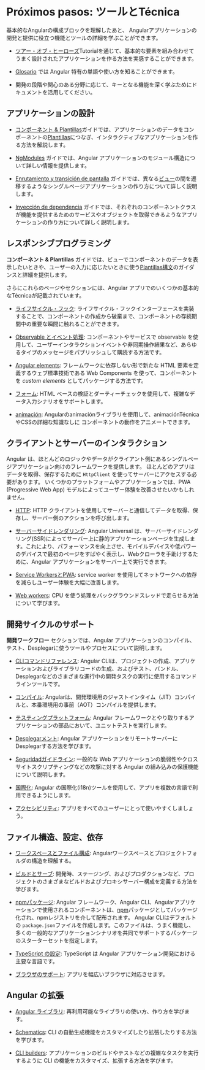 # Próximos pasos: ツールとTécnica

基本的なAngularの構成ブロックを理解したあと、
Angularアプリケーションの開発と提供に役立つ機能とツールの詳細を学ぶことができます。

* [ツアー・オブ・ヒーローズ](tutorial)Tutorialを通じて、基本的な要素を組み合わせてうまく設計されたアプリケーションを作る方法を実感することができます。

* [Glosario](guide/glossary) では Angular 特有の単語や使い方を知ることができます。

* 開発の段階や関心のある分野に応じて、キーとなる機能を深く学ぶためにドキュメントを活用してください。

## アプリケーションの設計

* [コンポーネント & Plantillas](guide/displaying-data)ガイドでは、アプリケーションのデータをコンポーネントの[Plantillas](guide/glossary#template)につなぎ、インタラクティブなアプリケーションを作る方法を解説します。

* [NgModules](guide/ngmodules) ガイドでは、Angular アプリケーションのモジュール構造について詳しい情報を提供します。

* [Enrutamiento y transición de pantalla](guide/router) ガイドでは、異なる[ビュー](guide/glossary#view)の間を遷移するようなシングルページアプリケーションの作り方について詳しく説明します。

* [Inyección de dependencia](guide/dependency-injection) ガイドでは、それぞれのコンポーネントクラスが機能を提供するためのサービスやオブジェクトを取得できるようなアプリケーションの作り方について詳しく説明します。

## レスポンシブプログラミング

**コンポーネント & Plantillas** ガイドでは、ビューでコンポーネントのデータを表示したいときや、ユーザーの入力に応じたいときに使う[Plantillas構文](guide/template-syntax)のガイダンスと詳細を提供します。

さらにこれらのページやセクションには、Angular アプリでのいくつかの基本的なTécnicaが記載されています。

* [ライフサイクル・フック](guide/lifecycle-hooks): ライフサイクル・フックインターフェースを実装することで、コンポーネントの作成から破棄まで、コンポーネントの存続期間中の重要な瞬間に触れることができます。

* [Observable とイベント処理](guide/observables): コンポーネントやサービスで observable を使用して、ユーザーインタラクションイベントや非同期操作結果など、あらゆるタイプのメッセージをパブリッシュして購読する方法です。

* [Angular elements](guide/elements): フレームワークに依存しない形で新たな HTML 要素を定義するウェブ標準技術である Web Components を使って、コンポーネントを *custom elements* としてパッケージする方法です。

* [フォーム](guide/forms): HTML ベースの検証とダーティーチェックを使用して、複雑なデータ入力シナリオをサポートします。

* [animación](guide/animations): Angularのanimaciónライブラリを使用して、animaciónTécnicaやCSSの詳細な知識なしに
コンポーネントの動作をアニメートできます。

## クライアントとサーバーのインタラクション

Angular は、ほとんどのロジックやデータがクライアント側にあるシングルページアプリケーション向けのフレームワークを提供します。
ほとんどのアプリはデータを取得、保存するために `HttpClient` を使ってサーバーにアクセスする必要があります。
いくつかのプラットフォームやアプリケーションでは、PWA (Progressive Web App) モデルによってユーザー体験を改善させたいかもしれません。

* [HTTP](guide/http): HTTP クライアントを使用してサーバーと通信してデータを取得、保存し、サーバー側のアクションを呼び出します。

* [サーバーサイドレンダリング](guide/universal): Angular Universal は、サーバーサイドレンダリング(SSR)によってサーバー上に静的アプリケーションページを生成します。これにより、パフォーマンスを向上させ、モバイルデバイスや低パワーのデバイスで最初のページをすばやく表示し、Webクローラを手助けするために、Angular アプリケーションをサーバー上で実行できます。

* [Service WorkersとPWA](guide/service-worker-intro): service worker を使用してネットワークへの依存を減らしユーザー体験を大幅に改善します。

* [Web workers](guide/web-worker): CPU を使う処理をバックグラウンドスレッドで走らせる方法について学びます。

## 開発サイクルのサポート

**開発ワークフロー** セクションでは、Angular アプリケーションのコンパイル、テスト、Desplegarに使うツールやプロセスについて説明します。

* [CLIコマンドリファレンス](cli): Angular CLIは、プロジェクトの作成、アプリケーションおよびライブラリコードの生成、およびテスト、バンドル、Desplegarなどのさまざまな進行中の開発タスクの実行に使用するコマンドラインツールです。

* [コンパイル](guide/aot-compiler): Angularは、開発環境用のジャストインタイム（JIT）コンパイルと、本番環境用の事前（AOT）コンパイルを提供します。

* [テスティングプラットフォーム](guide/testing): Angular フレームワークとやり取りするアプリケーションの部品において、ユニットテストを実行します。

* [Desplegarメント](guide/deployment): Angular アプリケーションをリモートサーバーにDesplegarする方法を学びます。

* [Seguridadガイドライン](guide/security): 一般的な Web アプリケーションの脆弱性やクロスサイトスクリプティングなどの攻撃に対する Angular の組み込みの保護機能について説明します。

* [国際化](guide/i18n):  Angular の国際化(i18n)ツールを使用して、アプリを複数の言語で利用できるようにします。

* [アクセシビリティ](guide/accessibility): アプリをすべてのユーザーにとって使いやすくしましょう。


## ファイル構造、設定、依存

* [ワークスペースとファイル構成](guide/file-structure): Angularワークスペースとプロジェクトフォルダの構造を理解する。

* [ビルドとサーブ](guide/build): 開発時、ステージング、およびプロダクションなど、プロジェクトのさまざまなビルドおよびプロキシサーバー構成を定義する方法を学びます。

* [npmパッケージ](guide/npm-packages): Angular フレームワーク、Angular CLI、Angularアプリケーションで使用されるコンポーネントは、[npm](https://docs.npmjs.com/)パッケージとしてパッケージ化され、npmレジストリを介して配布されます。 Angular CLIはデフォルトの `package.json`ファイルを作成します。このファイルは、うまく機能し、多くの一般的なアプリケーションシナリオを共同でサポートするパッケージのスターターセットを指定します。

* [TypeScript の設定](guide/typescript-configuration): TypeScript は Angular アプリケーション開発における主要な言語です。

* [ブラウザのサポート](guide/browser-support): アプリを幅広いブラウザに対応させます。

## Angular の拡張

* [Angular ライブラリ](guide/libraries): 再利用可能なライブラリの使い方、作り方を学びます。

* [Schematics](guide/schematics): CLI の自動生成機能をカスタマイズしたり拡張したりする方法を学びます。

* [CLI builders](guide/cli-builder): アプリケーションのビルドやテストなどの複雑なタスクを実行するように CLI の機能をカスタマイズ、拡張する方法を学びます。
